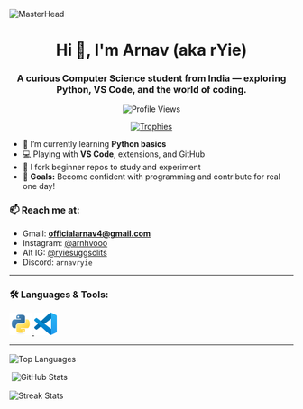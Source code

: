 ![MasterHead](https://user-images.githubusercontent.com/74038190/225813708-98b745f2-7d22-48cf-9150-083f1b00d6c9.gif)

<h1 align="center">Hi 👋, I'm Arnav (aka rYie)</h1>
<h3 align="center">A curious Computer Science student from India — exploring Python, VS Code, and the world of coding.</h3>

<p align="center">
  <img src="https://komarev.com/ghpvc/?username=YOUR_USERNAME&label=Profile%20views&color=0e75b6&style=flat" alt="Profile Views" />
</p>

<p align="center">
  <a href="https://github.com/ryo-ma/github-profile-trophy">
    <img src="https://github-profile-trophy.vercel.app/?username=YOUR_USERNAME&theme=onedark&no-frame=true&no-bg=true&margin-w=4" alt="Trophies" />
  </a>
</p>

- 🐍 I’m currently learning **Python basics**  
- 💻 Playing with **VS Code**, extensions, and GitHub  
- 📌 I fork beginner repos to study and experiment  
- 🚀 **Goals:** Become confident with programming and contribute for real one day!

<h3 align="left">📫 Reach me at:</h3>

- Gmail: **[officialarnav4@gmail.com](mailto:officialarnav4@gmail.com)**
- Instagram: [@arnhvooo](https://instagram.com/arnhvooo)
- Alt IG: [@ryiesuggsclits](https://instagram.com/ryiesuggsclits)
- Discord: `arnavryie`

---

<h3 align="left">🛠️ Languages & Tools:</h3>

<p align="left">
  <a href="https://www.python.org" target="_blank" rel="noreferrer">
    <img src="https://raw.githubusercontent.com/devicons/devicon/master/icons/python/python-original.svg" alt="Python" width="40" height="40"/>
  </a>
  <a href="https://code.visualstudio.com/" target="_blank" rel="noreferrer">
    <img src="https://raw.githubusercontent.com/devicons/devicon/master/icons/vscode/vscode-original.svg" alt="VS Code" width="40" height="40"/>
  </a>
</p>

---

<p align="left">
  <img align="center" src="https://github-readme-stats.vercel.app/api/top-langs?username=YOUR_USERNAME&show_icons=true&locale=en&layout=compact&theme=onedark" alt="Top Languages" />
</p>

<p>&nbsp;<img align="center" src="https://github-readme-stats.vercel.app/api?username=YOUR_USERNAME&show_icons=true&locale=en&theme=onedark" alt="GitHub Stats" /></p>

<p><img align="center" src="https://github-readme-streak-stats.herokuapp.com/?user=YOUR_USERNAME&theme=onedark" alt="Streak Stats" /></p>
